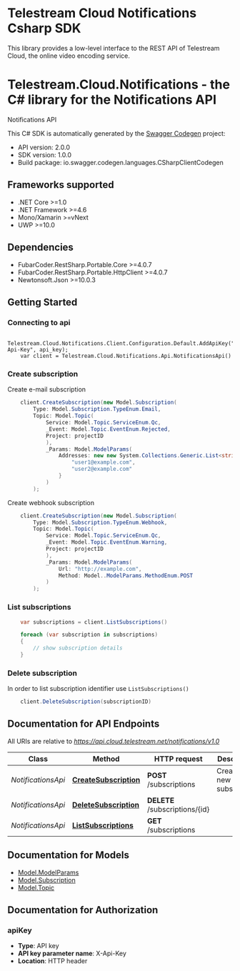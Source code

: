 # Telestream Cloud Notifications Csharp SDK

This library provides a low-level interface to the REST API of Telestream Cloud, the online video encoding service.

# Telestream.Cloud.Notifications - the C# library for the Notifications API

Notifications API

This C# SDK is automatically generated by the [Swagger Codegen](https://github.com/swagger-api/swagger-codegen) project:

- API version: 2.0.0
- SDK version: 1.0.0
- Build package: io.swagger.codegen.languages.CSharpClientCodegen

<a name="frameworks-supported"></a>
## Frameworks supported
- .NET Core >=1.0
- .NET Framework >=4.6
- Mono/Xamarin >=vNext
- UWP >=10.0

<a name="dependencies"></a>
## Dependencies
- FubarCoder.RestSharp.Portable.Core >=4.0.7
- FubarCoder.RestSharp.Portable.HttpClient >=4.0.7
- Newtonsoft.Json >=10.0.3

<a name="installation"></a>
## Getting Started
### Connecting to api

```
    Telestream.Cloud.Notifications.Client.Configuration.Default.AddApiKey("X-Api-Key", api_key);
    var client = Telestream.Cloud.Notifications.Api.NotificationsApi()
```


### Create subscription
Create e-mail subscription
```csharp
    client.CreateSubscription(new Model.Subscription(
        Type: Model.Subscription.TypeEnum.Email,
        Topic: Model.Topic(
            Service: Model.Topic.ServiceEnum.Qc,
            _Event: Model.Topic.EventEnum.Rejected,
            Project: projectID
            ),
            _Params: Model.ModelParams(
                Addresses: new new System.Collections.Generic.List<string>() {
                    "user1@example.com",
                    "user2@example.com"
                }
            )
        );

```

Create webhook subscription
```csharp
    client.CreateSubscription(new Model.Subscription(
        Type: Model.Subscription.TypeEnum.Webhook,
        Topic: Model.Topic(
            Service: Model.Topic.ServiceEnum.Qc,
            _Event: Model.Topic.EventEnum.Warning,
            Project: projectID
            ),
            _Params: Model.ModelParams(
                Url: "http://example.com",
                Method: Model..ModelParams.MethodEnum.POST
            )
        );

```

### List subscriptions
```csharp
    var subscriptions = client.ListSubscriptions()

    foreach (var subscription in subscriptions)
    {
        // show subscription details
    }
```

### Delete subscription
In order to list subscription identifier use `ListSubscriptions()`

```csharp
    client.DeleteSubscription(subscriptionID)
```

## Documentation for API Endpoints

All URIs are relative to *https://api.cloud.telestream.net/notifications/v1.0*

Class | Method | HTTP request | Description
------------ | ------------- | ------------- | -------------
*NotificationsApi* | [**CreateSubscription**](docs/NotificationsApi.md#createsubscription) | **POST** /subscriptions | Create a new subscription
*NotificationsApi* | [**DeleteSubscription**](docs/NotificationsApi.md#deletesubscription) | **DELETE** /subscriptions/{id} | 
*NotificationsApi* | [**ListSubscriptions**](docs/NotificationsApi.md#listsubscriptions) | **GET** /subscriptions | 


<a name="documentation-for-models"></a>
## Documentation for Models

 - [Model.ModelParams](docs/ModelParams.md)
 - [Model.Subscription](docs/Subscription.md)
 - [Model.Topic](docs/Topic.md)


<a name="documentation-for-authorization"></a>
## Documentation for Authorization

<a name="apiKey"></a>
### apiKey

- **Type**: API key
- **API key parameter name**: X-Api-Key
- **Location**: HTTP header

